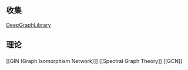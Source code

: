 ## 收集
[DeepGraphLibrary](https://www.dgl.ai/)


## 理论

### 

[[GIN (Graph Isomorphism Network)]]
[[Spectral Graph Theory]]
[[GCN]]
